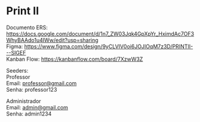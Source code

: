 # Print II

Documento ERS: https://docs.google.com/document/d/1n7_ZW03Jqk4GpXpYr_HximdAc7OF3WhyBAAdo1u4IWw/edit?usp=sharing <br>
Figma: https://www.figma.com/design/9yCLVIV0oi6JOJIOqM7z3D/PRINTII---SIGEF <br>
Kanban Flow: https://kanbanflow.com/board/7XzwW3Z

Seeders:<br>
Professor<br>
Email: professor@gmail.com<br>Senha: professor123<br>

Administrador<br>
Email: admin@gmail.com<br>Senha: admin1234
